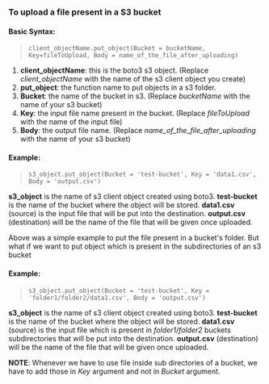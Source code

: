 ### To upload a file present in a S3 bucket

#### Basic Syntax:
>`client_objectName.put_object(Bucket = bucketName, Key=fileToUpload, Body = name_of_the_file_after_uploading)`
    
1. **client_objectName**: this is the boto3 s3 object. (Replace *client_objectName* with the name of the s3 client object you create)
2. **put_object**: the function name to put objects in a s3 folder.
3. **Bucket**: the name of the bucket in s3. (Replace *bucketName* with the name of your s3 bucket)
4. **Key**: the input file name present in the bucket. (Replace *fileToUpload* with the name of the input file)
5. **Body**: the output file name. (Replace *name_of_the_file_after_uploading* with the name of your s3 bucket)


#### Example:
> `s3_object.put_object(Bucket = 'test-bucket', Key = 'data1.csv', Body = 'output.csv')`

>
**s3_object** is the name of s3 client object created using boto3. **test-bucket** is the name of the bucket where the object will be stored.
**data1.csv** (source) is the input file that will be put into the destination.
**output.csv** (destination) will be the name of the file that will be given once uploaded.

Above was a simple example to put the file present in a bucket's folder.
But what if we want to put object which is present in the subdirectories of an s3 bucket

#### Example:
> `s3_object.put_object(Bucket = 'test-bucket', Key = 'folder1/folder2/data1.csv', Body = 'output.csv')`

>
**s3_object** is the name of s3 client object created using boto3. **test-bucket** is the name of the bucket where the object will be stored.
**data1.csv** (source) is the input file which is present in *folder1/folder2* buckets subdirectories that will be put into the destination.
**output.csv** (destination) will be the name of the file that will be given once uploaded.


**NOTE**: Whenever we have to use file inside sub directories of a bucket, we have to add those in *Key* argument and not in *Bucket* argument.